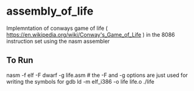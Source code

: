 # assembly_of_life

Implemntation of conways game of life ( https://en.wikipedia.org/wiki/Conway's_Game_of_Life ) in the 8086 instruction set using the nasm assembler 

## To Run
nasm -f elf -F dwarf -g life.asm # the -F and -g options are just used for writing the symbols for gdb 
ld -m elf_i386 -o life life.o
./life
